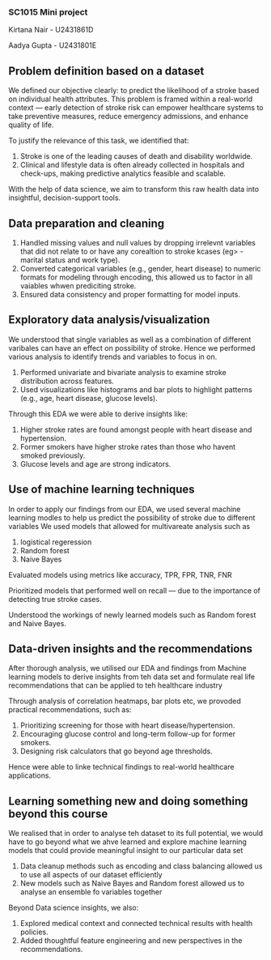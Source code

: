 ### SC1015 Mini project 
Kirtana Nair - U2431861D

Aadya Gupta - U2431801E

## Problem definition based on a dataset
We defined our objective clearly: to predict the likelihood of a stroke based on individual health attributes. This problem is framed within a real-world context — early detection of stroke risk can empower healthcare systems to take preventive measures, reduce emergency admissions, and enhance quality of life.

To justify the relevance of this task, we identified that:

1) Stroke is one of the leading causes of death and disability worldwide.
2) Clinical and lifestyle data is often already collected in hospitals and check-ups, making predictive analytics feasible and scalable.

With the help of data science, we aim to transform this raw health data into insightful, decision-support tools.


## Data preparation and cleaning
1) Handled missing values and null values by dropping irrelevnt variables that did not relate to or have any corealtion to stroke kcases (eg> - marital status and work type).
2) Converted categorical variables (e.g., gender, heart disease) to numeric formats for modeling through encoding, this allowed us to factor in all vaiables whwen prediciting stroke. 
3) Ensured data consistency and proper formatting for model inputs.

## Exploratory data analysis/visualization 
We understood that single variables as well as a combination of different varibales can have an effect on possibility of stroke. Hence we performed various analysis to identify trends and variables to focus in on. 

1) Performed univariate and bivariate analysis to examine stroke distribution across features.
2) Used visualizations like histograms and bar plots to highlight patterns (e.g., age, heart disease, glucose levels).
   
Through this EDA we were able to derive insights like:
1) Higher stroke rates are found amongst people with heart disease and hypertension.
2) Former smokers have higher stroke rates than those who havent smoked previously.
3) Glucose levels and age are strong indicators.

## Use of machine learning techniques 
In order to apply our findings from our EDA, we used several machine learning modles to help us predict the possibility of stroke due to different variables
We used models that allowed for multivareate analysis such as 
1) logistical regeression
2) Random forest
3) Naive Bayes

Evaluated models using metrics like accuracy, TPR, FPR, TNR, FNR

Prioritized models that performed well on recall — due to the importance of detecting true stroke cases.

Understood the workings of newly learned models such as Random forest and Naive Bayes. 

## Data-driven insights and the recommendations
After thorough analysis, we utilised our EDA and findings from Machine learning models to derive insights from teh data set and formulate real life recommendations that can be applied to teh healthcare industry 

Through analysis of correlation heatmaps, bar plots etc, we provoded practical recommendations, such as:
1) Prioritizing screening for those with heart disease/hypertension.
2) Encouraging glucose control and long-term follow-up for former smokers.
3) Designing risk calculators that go beyond age thresholds.

Hence were able to linke technical findings to real-world healthcare applications.


## Learning something new and doing something beyond this course
We realised that in order to analyse teh dataset to its full potential, we would have to go beyond what we ahve learned and explore machine learning models that could provide meaningful insight to our particular data set 
1) Data cleanup methods such as encoding and class balancing allowed us to use all aspects of our dataset efficiently 
2) New models such as Naive Bayes and Random forest allowed us to analyse an ensemble fo variables together

Beyond Data science insights, we also:
1) Explored medical context and connected technical results with health policies.
2) Added thoughtful feature engineering and new perspectives in the recommendations.
